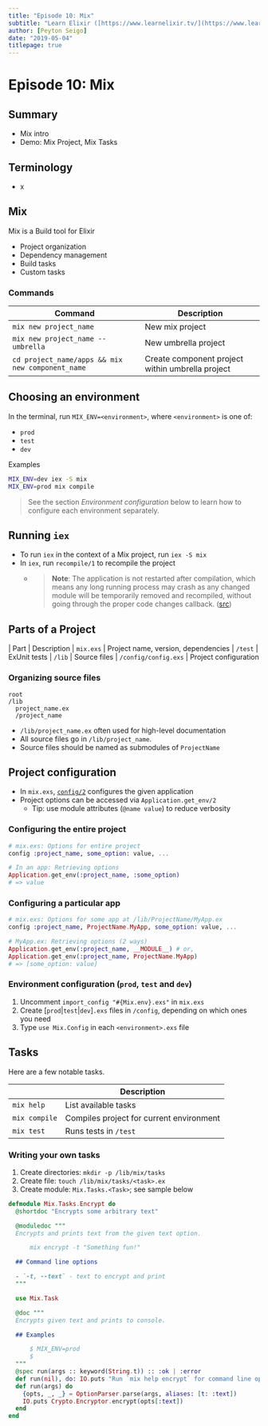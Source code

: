 ```yaml
---
title: "Episode 10: Mix"
subtitle: "Learn Elixir ([https://www.learnelixir.tv/](https://www.learnelixir.tv/))"
author: [Peyton Seigo]
date: "2019-05-04"
titlepage: true
---
```


# Episode 10: Mix

## Summary

- Mix intro
- Demo: Mix Project, Mix Tasks

## Terminology

- x

## Mix

Mix is a Build tool for Elixir

- Project organization
- Dependency management
- Build tasks
- Custom tasks

### Commands

| Command | Description
|-|-
| `mix new project_name` | New mix project
| `mix new project_name --umbrella` | New umbrella project
| `cd project_name/apps && mix new component_name` | Create component project within umbrella project

## Choosing an environment

In the terminal, run `MIX_ENV=<environment>`, where `<environment>` is one of:

- `prod`
- `test`
- `dev`

Examples

```bash
MIX_ENV=dev iex -S mix
MIX_ENV=prod mix compile
```

> See the section _Environment configuration_ below to learn how to configure each environment separately.

## Running `iex`

- To run `iex` in the context of a Mix project, run `iex -S mix`
- In `iex`, run `recompile/1` to recompile the project
  - > **Note**: The application is not restarted after compilation, which means any long running process may crash as any changed module will be temporarily removed and recompiled, without going through the proper code changes callback. ([src](https://hexdocs.pm/iex/IEx.Helpers.html#recompile/1))


## Parts of a Project

| Part | Description
| `mix.exs` | Project name, version, dependencies
| `/test` | ExUnit tests
| `/lib` | Source files
| `/config/config.exs` | Project configuration

### Organizing source files

```
root
/lib
  project_name.ex
  /project_name
```

- `/lib/project_name.ex` often used for high-level documentation
- All source files go in `/lib/project_name`.
- Source files should be named as submodules of `ProjectName`

## Project configuration

- In `mix.exs`, [`config/2`](https://hexdocs.pm/mix/Mix.Config.html#config/3) configures the given application
- Project options can be accessed via `Application.get_env/2`
  - Tip: use module attributes (`@name value`) to reduce verbosity

### Configuring the entire project

```elixir
# mix.exs: Options for entire project
config :project_name, some_option: value, ...

# In an app: Retrieving options
Application.get_env(:project_name, :some_option)
# => value
```

### Configuring a particular app

```elixir
# mix.exs: Options for some app at /lib/ProjectName/MyApp.ex
config :project_name, ProjectName.MyApp, some_option: value, ...

# MyApp.ex: Retrieving options (2 ways)
Application.get_env(:project_name, __MODULE__) # or,
Application.get_env(:project_name, ProjectName.MyApp)
# => [some_option: value]
```

### Environment configuration (`prod`, `test` and `dev`)

1. Uncomment `import_config "#{Mix.env}.exs"` in `mix.exs`
2. Create [`prod`|`test`|`dev`]`.exs` files in `/config`, depending on which ones you need
3. Type `use Mix.Config` in each `<environment>.exs` file

## Tasks

Here are a few notable tasks.

|  | Description
|-|-
| `mix help` | List available tasks
| `mix compile` | Compiles project for current environment
| `mix test` | Runs tests in `/test`

### Writing your own tasks

1. Create directories: `mkdir -p /lib/mix/tasks`
2. Create file: `touch /lib/mix/tasks/<task>.ex`
3. Create module: `Mix.Tasks.<Task>`; see sample below

```elixir
defmodule Mix.Tasks.Encrypt do
  @shortdoc "Encrypts some arbitrary text"

  @moduledoc """
  Encrypts and prints text from the given text option.

      mix encrypt -t "Something fun!"

  ## Command line options

  - `-t, --text` - text to encrypt and print
  """

  use Mix.Task

  @doc """
  Encrypts given text and prints to console.

  ## Examples

      $ MIX_ENV=prod
      $
  """
  @spec run(args :: keyword(String.t)) :: :ok | :error
  def run(nil), do: IO.puts "Run `mix help encrypt` for command line options."
  def run(args) do
    {opts, _, _} = OptionParser.parse(args, aliases: [t: :text])
    IO.puts Crypto.Encryptor.encrypt(opts[:text])
  end
end
```
